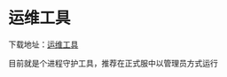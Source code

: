 # 运维工具

下载地址：<a href="https://wway.lanzoub.com/s/fskeeper" download target="_blank">运维工具</a> 

目前就是个进程守护工具，推荐在正式服中以管理员方式运行

